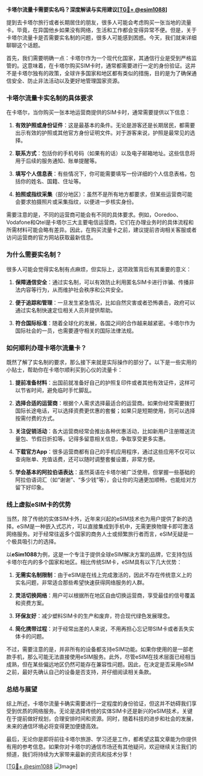 **卡塔尔流量卡需要实名吗？深度解读与实用建议[[TG💪+ @esim1088](https://t.me/s/esim1088)]**

提到去卡塔尔旅行或者长期居住的朋友，很多人可能会考虑购买一张当地的流量卡。毕竟，在异国他乡如果没有网络，生活和工作都会变得异常不便。但是，关于卡塔尔流量卡是否需要实名制的问题，很多人可能感到困惑。今天，我们就来详细聊聊这个话题。

首先，我们需要明确一点：卡塔尔作为一个现代化国家，其通信行业是受到严格监管的。这意味着，在卡塔尔购买SIM卡时，通常都需要进行一定的身份验证。这并不是卡塔尔独有的政策，全球许多国家和地区都有类似的措施，目的是为了确保通信安全、防止非法活动以及更好地管理国家资源。

### **卡塔尔流量卡实名制的具体要求**

在卡塔尔，当你购买一张本地运营商提供的SIM卡时，通常需要提供以下信息：

1. **有效护照或身份证件**：这是最基本的条件。无论是游客还是长期居民，都需要出示有效的护照或其他官方身份证明文件。对于游客来说，护照是最常见的选择。
   
2. **联系方式**：包括你的手机号码（如果有的话）以及电子邮箱地址。这些信息将用于后续的服务通知、账单提醒等。

3. **填写个人信息表**：有些情况下，你可能需要填写一份详细的个人信息表格，包括你的姓名、国籍、住址等。

4. **拍照或指纹采集**（部分地区）：虽然不是所有地方都要求，但某些运营商可能会要求拍摄照片或采集指纹，以便进一步核实身份。

需要注意的是，不同的运营商可能会有不同的具体要求。例如，Ooredoo、Vodafone和Qtel是卡塔尔三大主要电信运营商，它们在办理业务时的具体流程和所需材料可能会略有差异。因此，在购买流量卡之前，建议提前咨询相关客服或者访问运营商的官方网站获取最新信息。

### **为什么需要实名制？**

很多人可能会觉得实名制有点麻烦，但实际上，这项政策背后有其重要的意义：

1. **保障通信安全**：通过实名制，可以有效防止利用匿名SIM卡进行诈骗、传播非法内容等行为，从而维护社会秩序和公共安全。

2. **便于追踪和管理**：一旦发生紧急情况，比如自然灾害或者恐怖袭击，政府可以通过实名制快速定位相关人员并提供帮助。

3. **符合国际标准**：随着全球化的发展，各国之间的合作越来越紧密。卡塔尔作为国际社会的一员，也需要遵守相关的国际法律法规。

### **如何顺利办理卡塔尔流量卡？**

既然了解了实名制的要求，那么接下来就是实际操作的部分了。以下是一些实用的小贴士，帮助你在卡塔尔顺利买到心仪的流量卡：

1. **提前准备材料**：出国前就准备好自己的护照复印件或者其他有效证件，这样可以节省时间，避免临时手忙脚乱。

2. **选择合适的运营商**：根据个人需求选择最适合的运营商。如果你经常需要拨打国际长途电话，可以选择资费更优惠的套餐；如果只是短期使用，则可以选择按需付费的方式。

3. **关注促销活动**：各大运营商经常会推出各种优惠活动，比如新用户注册赠送流量包、节假日折扣等。记得多留意相关信息，争取享受更多实惠。

4. **下载官方App**：很多运营商都有自己的手机应用程序，通过这些应用不仅可以查询账单、充值话费，还可以随时调整套餐设置，非常方便。

5. **学会基本的阿拉伯语表达**：虽然英语在卡塔尔被广泛使用，但掌握一些基础的阿拉伯语词汇（如“谢谢”、“多少钱”等），会让你的沟通更加顺畅，也能给对方留下好印象。

### **线上虚拟eSIM卡的优势**

当然，除了传统的实体SIM卡外，近年来兴起的eSIM技术也为用户提供了新的选择。eSIM是一种嵌入式芯片，可以直接集成到手机中，无需更换物理卡即可激活网络服务。对于经常往返多个国家的商务人士或频繁旅行者而言，eSIM无疑是一个极具吸引力的选择。

以**eSim1088**为例，这是一个专注于提供全球eSIM解决方案的品牌，它支持包括卡塔尔在内的多个国家和地区。相比传统SIM卡，eSIM具有以下几大优势：

1. **无需实名制限制**：由于eSIM是在线上完成激活的，因此不存在传统意义上的实名问题，非常适合那些希望快速获得网络服务的人群。

2. **灵活切换网络**：用户可以根据所在地区自由切换运营商，享受最佳的信号覆盖和资费方案。

3. **环保友好**：减少塑料SIM卡的生产和废弃，符合现代绿色发展理念。

4. **简化携带过程**：对于经常出差的人来说，不用再担心忘记带SIM卡或者丢失实体卡的问题。

不过，需要注意的是，并非所有的设备都支持eSIM功能。如果你使用的是一部老款手机，那么可能无法直接使用eSIM服务。此外，尽管eSIM在技术层面已经相当成熟，但在某些偏远地区仍然可能存在兼容性问题。因此，在决定是否采用eSIM之前，最好先确认自己的设备是否支持，并仔细阅读相关条款。

### **总结与展望**

综上所述，卡塔尔流量卡确实需要进行一定程度的身份验证，但这并不妨碍我们享受到优质的网络服务。无论是选择传统的实体SIM卡还是新兴的eSIM技术，关键在于提前做好规划，合理安排时间和资源。同时，随着科技的进步和社会的发展，未来的通信环境必将变得更加便捷高效。

最后，无论你是即将前往卡塔尔旅游、学习还是工作，都希望这篇文章能为你提供有用的参考信息。如果你对卡塔尔的通信市场还有其他疑问，欢迎继续关注我们的频道，我们将持续为大家带来最新的资讯和技术分享！

[[TG💪+ @esim1088](https://t.me/s/esim1088) ![Image](https://i.postimg.cc/4NQfJmqS/Snipaste-2025-05-13-00-14-12.png)]